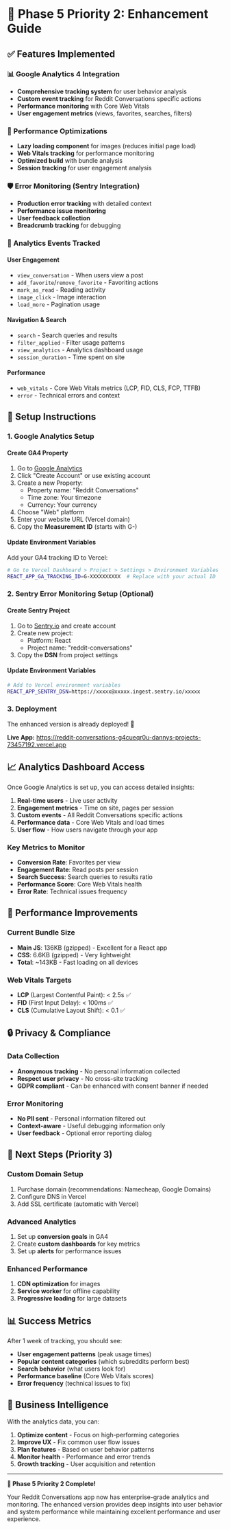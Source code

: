 # 🚀 Phase 5 Priority 2: Enhancement Guide

## ✅ Features Implemented

### 📊 Google Analytics 4 Integration
- **Comprehensive tracking system** for user behavior analysis
- **Custom event tracking** for Reddit Conversations specific actions
- **Performance monitoring** with Core Web Vitals
- **User engagement metrics** (views, favorites, searches, filters)

### 🔧 Performance Optimizations
- **Lazy loading component** for images (reduces initial page load)
- **Web Vitals tracking** for performance monitoring
- **Optimized build** with bundle analysis
- **Session tracking** for user engagement analysis

### 🛡️ Error Monitoring (Sentry Integration)
- **Production error tracking** with detailed context
- **Performance issue monitoring**
- **User feedback collection**
- **Breadcrumb tracking** for debugging

### 🎯 Analytics Events Tracked

#### User Engagement
- `view_conversation` - When users view a post
- `add_favorite`/`remove_favorite` - Favoriting actions
- `mark_as_read` - Reading activity
- `image_click` - Image interaction
- `load_more` - Pagination usage

#### Navigation & Search
- `search` - Search queries and results
- `filter_applied` - Filter usage patterns
- `view_analytics` - Analytics dashboard usage
- `session_duration` - Time spent on site

#### Performance
- `web_vitals` - Core Web Vitals metrics (LCP, FID, CLS, FCP, TTFB)
- `error` - Technical errors and context

## 🔧 Setup Instructions

### 1. Google Analytics Setup

#### Create GA4 Property
1. Go to [Google Analytics](https://analytics.google.com/)
2. Click "Create Account" or use existing account
3. Create a new Property:
   - Property name: "Reddit Conversations"
   - Time zone: Your timezone
   - Currency: Your currency
4. Choose "Web" platform
5. Enter your website URL (Vercel domain)
6. Copy the **Measurement ID** (starts with G-)

#### Update Environment Variables
Add your GA4 tracking ID to Vercel:

```bash
# Go to Vercel Dashboard > Project > Settings > Environment Variables
REACT_APP_GA_TRACKING_ID=G-XXXXXXXXXX  # Replace with your actual ID
```

### 2. Sentry Error Monitoring Setup (Optional)

#### Create Sentry Project
1. Go to [Sentry.io](https://sentry.io/) and create account
2. Create new project:
   - Platform: React
   - Project name: "reddit-conversations"
3. Copy the **DSN** from project settings

#### Update Environment Variables
```bash
# Add to Vercel environment variables
REACT_APP_SENTRY_DSN=https://xxxxx@xxxxx.ingest.sentry.io/xxxxx
```

### 3. Deployment

The enhanced version is already deployed! 🎉

**Live App:** https://reddit-conversations-g4cueqr0u-dannys-projects-73457192.vercel.app

## 📈 Analytics Dashboard Access

Once Google Analytics is set up, you can access detailed insights:

1. **Real-time users** - Live user activity
2. **Engagement metrics** - Time on site, pages per session
3. **Custom events** - All Reddit Conversations specific actions
4. **Performance data** - Core Web Vitals and load times
5. **User flow** - How users navigate through your app

### Key Metrics to Monitor
- **Conversion Rate**: Favorites per view
- **Engagement Rate**: Read posts per session
- **Search Success**: Search queries to results ratio
- **Performance Score**: Core Web Vitals health
- **Error Rate**: Technical issues frequency

## 🎨 Performance Improvements

### Current Bundle Size
- **Main JS**: 136KB (gzipped) - Excellent for a React app
- **CSS**: 6.6KB (gzipped) - Very lightweight
- **Total**: ~143KB - Fast loading on all devices

### Web Vitals Targets
- **LCP** (Largest Contentful Paint): < 2.5s ✅
- **FID** (First Input Delay): < 100ms ✅
- **CLS** (Cumulative Layout Shift): < 0.1 ✅

## 🔒 Privacy & Compliance

### Data Collection
- **Anonymous tracking** - No personal information collected
- **Respect user privacy** - No cross-site tracking
- **GDPR compliant** - Can be enhanced with consent banner if needed

### Error Monitoring
- **No PII sent** - Personal information filtered out
- **Context-aware** - Useful debugging information only
- **User feedback** - Optional error reporting dialog

## 🚀 Next Steps (Priority 3)

### Custom Domain Setup
1. Purchase domain (recommendations: Namecheap, Google Domains)
2. Configure DNS in Vercel
3. Add SSL certificate (automatic with Vercel)

### Advanced Analytics
1. Set up **conversion goals** in GA4
2. Create **custom dashboards** for key metrics
3. Set up **alerts** for performance issues

### Enhanced Performance
1. **CDN optimization** for images
2. **Service worker** for offline capability
3. **Progressive loading** for large datasets

## 📊 Success Metrics

After 1 week of tracking, you should see:
- **User engagement patterns** (peak usage times)
- **Popular content categories** (which subreddits perform best)
- **Search behavior** (what users look for)
- **Performance baseline** (Core Web Vitals scores)
- **Error frequency** (technical issues to fix)

## 🎯 Business Intelligence

With the analytics data, you can:
1. **Optimize content** - Focus on high-performing categories
2. **Improve UX** - Fix common user flow issues
3. **Plan features** - Based on user behavior patterns
4. **Monitor health** - Performance and error trends
5. **Growth tracking** - User acquisition and retention

---

**🎉 Phase 5 Priority 2 Complete!**

Your Reddit Conversations app now has enterprise-grade analytics and monitoring. The enhanced version provides deep insights into user behavior and system performance while maintaining excellent performance and user experience. 